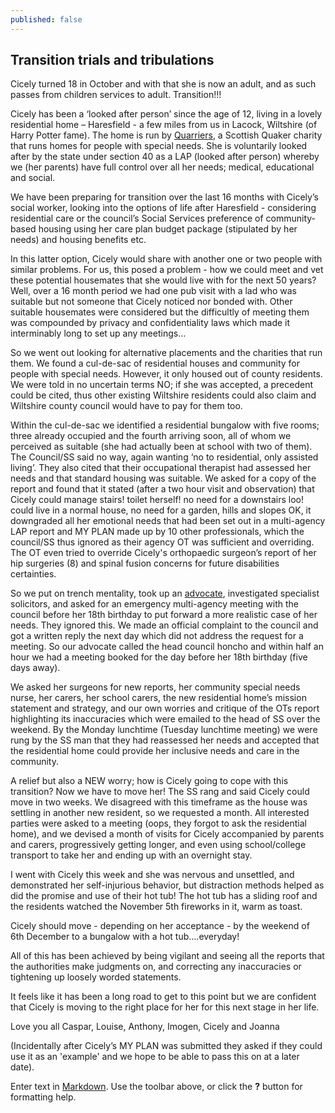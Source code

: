 ```yaml
---
published: false
---
```


## Transition trials and tribulations

Cicely turned 18 in October and with that she is now an adult, and as such passes from children services to adult. Transition!!!

Cicely has been a ‘looked after person’ since the age of 12,  living in a lovely residential home – Haresfield - a few miles from us in Lacock, Wiltshire (of Harry Potter fame). The home is run by [Quarriers](http://www.quarriers.org.uk  "Quarriers"), a Scottish Quaker charity that runs homes for people with special needs. She is voluntarily looked after by the state under section 40 as a LAP (looked after person) whereby we (her parents) have full control over all her needs; medical, educational and social.

We have been preparing for transition over the last 16 months with Cicely’s social worker, looking into the options of life after Haresfield - considering residential care or the council’s Social Services preference of community-based housing using her care plan budget package (stipulated by her needs) and housing benefits etc.  

In this latter option, Cicely would share with another one or two people with similar problems. For us, this posed a problem - how we could meet and vet these potential housemates that she would live with for the next 50 years? Well, over a 16 month period we had one pub visit with a lad who was suitable but not someone that Cicely noticed nor bonded with. Other suitable housemates were considered but the difficultly of meeting them was compounded by privacy and confidentiality laws which made it interminably long to set up any meetings…

So we went out looking for alternative placements and the charities that run them.  We found a cul-de-sac of residential houses and community for people with special needs.  However, it only housed out of county residents. We were told in no uncertain terms NO; if she was accepted, a precedent could be cited, thus other existing Wiltshire residents could also claim and Wiltshire county council would have to pay for them too. 

Within the cul-de-sac we identified a residential bungalow with five rooms; three already occupied and the fourth arriving soon, all of whom we perceived as suitable (she had actually been at school with two of them).  The Council/SS said no way, again wanting ‘no to residential, only assisted living’.  They also cited that their occupational therapist had assessed her needs and that standard housing was suitable.   We asked for a copy of the report and found that it stated (after a two hour visit and observation) that Cicely could manage stairs! toilet herself! no need for a downstairs loo! could live in a normal house, no need for a garden, hills and slopes OK, it downgraded all her emotional needs that had been set out in a multi-agency LAP report and MY PLAN made up by 10 other professionals, which the council/SS thus ignored as their agency OT was sufficient and overriding. The OT even tried to override Cicely's orthopaedic surgeon’s report of her hip surgeries (8) and spinal fusion concerns for future disabilities certainties.

So we put on trench mentality, took up an [advocate](https://www.nyas.net "NYAS"), investigated specialist solicitors, and asked for an emergency multi-agency meeting with the council before her 18th birthday to put forward a more realistic case of her needs.  They ignored this. We made an official complaint to the council and got a written reply the next day which did not address the request for a meeting. So our advocate called the head council honcho and within half an hour we had a meeting booked for the day before her 18th birthday (five days away). 

We asked her surgeons for new reports, her community special needs nurse, her carers, her school carers, the new residential home’s mission statement and strategy, and our own worries and critique of the OTs report highlighting its inaccuracies which were emailed to the head of SS over the weekend. By the Monday lunchtime (Tuesday lunchtime meeting) we were rung by the SS man that they had reassessed her needs and accepted that the residential home could provide her inclusive needs and care in the community.

A relief but also a NEW worry; how is Cicely going to cope with this transition? Now we have to move her! The SS rang and said Cicely could move in two weeks.  We disagreed with this timeframe as the house was settling in another new resident, so we requested a month. All interested parties were asked to a meeting (oops, they forgot to ask the residential home), and we devised a month of visits for Cicely accompanied by parents and carers, progressively getting longer, and even using school/college transport to take her and ending up with an overnight stay.

I went with Cicely this week and she was nervous and unsettled, and demonstrated her self-injurious behavior, but distraction methods helped as did the promise and use of their hot tub! The hot tub has a sliding roof and the residents watched the November 5th fireworks in it, warm as toast.

Cicely should move - depending on her acceptance - by the weekend of 6th December to a bungalow with a hot tub….everyday! 

All of this has been achieved by being vigilant and seeing all the reports that the authorities make judgments on, and correcting any inaccuracies or tightening up loosely worded statements.

It feels like it has been a long road to get to this point but we are confident that Cicely is moving to the right place for her for this next stage in her life.

Love you all
Caspar, Louise, Anthony, Imogen, Cicely and Joanna


(Incidentally after Cicely’s MY PLAN was submitted they asked if they could use it as an 'example' and we hope to be able to pass this on at a later date). 


Enter text in [Markdown](http://daringfireball.net/projects/markdown/). Use the toolbar above, or click the **?** button for formatting help.
